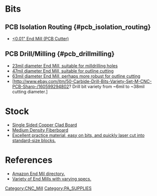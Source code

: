 # Bits

## PCB Isolation Routing {#pcb_isolation_routing}

-   [\<0.01" End Mill (PCB
    Cutter)](http://www.amazon.com/dp/B0083KMIYA/ref=biss_dp_t_asn)

## PCB Drill/Milling {#pcb_drillmilling}

-   [23mil diameter End Mill, suitable for milldrilling
    holes](http://www.amazon.com/dp/B000N4A8X2/ref=biss_dp_t_asn)
-   [47mil diameter End Mill, suitable for outline
    cutting](http://www.amazon.com/dp/B000N48TY2/ref=biss_dp_t_asn)
-   [63mil diameter End Mill, perhaps more robust for outline
    cutting](http://www.amazon.com/dp/B000N4A56M/ref=biss_dp_t_asn)
-   \[<http://www.ebay.com/itm/50-Carbide-Drill-Bits-Variety-Set-M-CNC-PCB-Sharp-/160599294802>?
    Drill bit variety from \~6mil to \~38mil cutting diameter.\]

# Stock

-   [Single Sided Copper Clad
    Board](http://www.amazon.com/electronics/dp/B000P7ALZC)
-   [Medium Density
    Fiberboard](http://www.homedepot.com/p/Unbranded-3-4-in-x-2-ft-x-4-ft-Medium-Density-Fiberboard-1508112/202089064#.UpYUqqqYgrQ)
-   [Excellent practice material, easy on bits, and quickly laser cut
    into standard-size
    blocks.](http://www.homedepot.com/p/Owens-Corning-FOAMULAR-InsulPink-1-1-2-in-x-2-ft-x-8-ft-R-7-5-Furring-Lap-Insulation-Board-43WD/100320293)

# References

-   [Amazon End Mil
    directory.](http://www.amazon.com/gp/search/other/ref=sr_sa_p_cutting_diameter-v?rh=n%3A16310091%2Cn%3A383598011%2Cn%3A5825198011%2Cn%3A256305011%2Ck%3Aendmill&keywords=endmill&pickerToList=cutting_diameter-vebin&ie=UTF8&qid=1399306727)
-   [Variety of End Mills with varying
    specs.](http://www.amazon.com/Niagara-Cutter-59821-Finishing-Non-Center/dp/B00A0PDPSO/ref=sr_1_1?s=industrial&ie=UTF8&qid=1399306756&sr=1-1&keywords=endmill)

[Category:CNC_Mill](Category:CNC_Mill)
[Category:PA_SUPPLIES](Category:PA_SUPPLIES)
